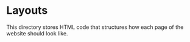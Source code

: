 # Layouts

This directory stores HTML code that structures how each page of the website should look like.
